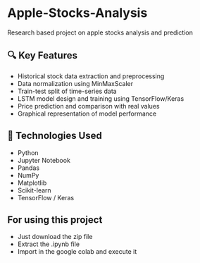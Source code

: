# Apple-Stocks-Analysis
Research based project on apple stocks analysis and prediction


## 🔍 Key Features

- Historical stock data extraction and preprocessing
- Data normalization using MinMaxScaler
- Train-test split of time-series data
- LSTM model design and training using TensorFlow/Keras
- Price prediction and comparison with real values
- Graphical representation of model performance

## 🧰 Technologies Used

- Python
- Jupyter Notebook
- Pandas
- NumPy
- Matplotlib
- Scikit-learn
- TensorFlow / Keras

## For using this project

- Just download the zip file
- Extract the .ipynb file
- Import in the google colab and execute it
